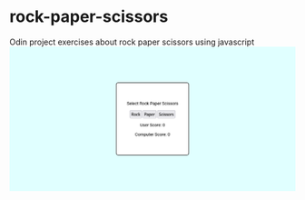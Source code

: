 # rock-paper-scissors
Odin project exercises about rock paper scissors using javascript
![Tampilan UI](ui.png)